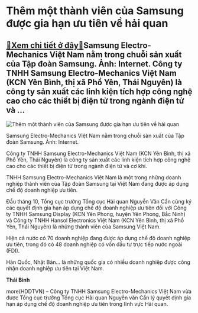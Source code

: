 Thêm một thành viên của Samsung được gia hạn ưu tiên về hải quan
================================================================

[:gift:Xem chi tiết ở đây:gift:](https://hddtvn.com/them-mot-thanh-vien-cua-samsung-duoc-gia-han-uu-tien-ve-hai-quan/)Samsung Electro-Mechanics Việt Nam nằm trong chuỗi sản xuất của Tập đoàn Samsung. Ảnh: Internet. Công ty TNHH Samsung Electro-Mechanics Việt Nam (KCN Yên Bình, thị xã Phổ Yên, Thái Nguyên) là công ty sản xuất các linh kiện tích hợp công nghệ cao cho các thiết bị điện tử trong ngành điện tử và …
-------------------------------------------------------------------------------------------------------------------------------------------------------------------------------------------------------------------------------------------------------------------------------------------------------





![Thêm một thành viên của Samsung được gia hạn ưu tiên về hải quan](https://hddtvn.com/wp-content/uploads/2021/01/4411_unnamed.jpg "Thêm một thành viên của Samsung được gia hạn ưu tiên về hải quan")


Samsung Electro-Mechanics Việt Nam nằm trong chuỗi sản xuất của Tập đoàn Samsung. Ảnh: Internet.



Công ty TNHH Samsung Electro-Mechanics Việt Nam (KCN Yên Bình, thị xã Phổ Yên, Thái Nguyên) là công ty sản xuất các linh kiện tích hợp công nghệ cao cho các thiết bị điện tử trong ngành điện tử và cơ khí.


TNHH Samsung Electro-Mechanics Việt Nam là một trong những doanh nghiệp thành viên của Tập đoàn Samsung tại Việt Nam đang được áp dụng chế độ doanh nghiệp ưu tiên.


Đầu tháng 10, Tổng cục trưởng Tổng cục Hải quan Nguyễn Văn Cẩn cũng ký các quyết định gia hạn áp dụng chế độ doanh nghiệp ưu tiên đối với Công ty TNHH Samsung Display (KCN Yên Phong, huyện Yên Phong, Bắc Ninh) và Công ty TNHH Hansol Electronics Việt Nam (KCN Yên Bình, thị xã Phổ Yên, Thái Nguyên) là những thành viên của Samsung Việt Nam.


Hiện cả nước có 70 doanh nghiệp đang được áp dụng chế độ doanh nghiệp ưu tiên, trong đó có 48 doanh nghiệp có vốn đầu tư trực tiếp nước ngoài (FDI).


Hàn Quốc, Nhật Bản… là những quốc gia có nhiều doanh nghiệp được công nhận doanh nghiệp ưu tiên tại Việt Nam.




**Thái Bình**



more(HDDTVN) – Công ty TNHH Samsung Electro-Mechanics Việt Nam vừa được Tổng cục trưởng Tổng cục Hải quan Nguyễn văn Cẩn lý quyết định gia hạn áp dụng chế độ doanh nghiệp ưu tiên trong lĩnh vực Hải quan.

